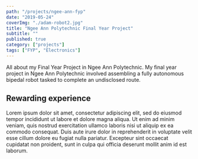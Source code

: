 ```yaml
---
path: "/projects/ngee-ann-fyp"
date: "2019-05-24"
coverImg: "./adam-robot2.jpg"
title: "Ngee Ann Polytechnic Final Year Project"
subtitle: ""
published: true
category: ["projects"]
tags: ["FYP", "Electronics"]
---
```


All about my Final Year Project in Ngee Ann Polytechnic. My final year project in Ngee Ann Polytechnic involved assembling a fully autonomous bipedal robot tasked to complete an undisclosed route.

## Rewarding experience

<!-- ![Adam the Robot](./adam-robot.jpg) -->

Lorem ipsum dolor sit amet, consectetur adipiscing elit, sed do eiusmod tempor incididunt ut labore et dolore magna aliqua. Ut enim ad minim veniam, quis nostrud exercitation ullamco laboris nisi ut aliquip ex ea commodo consequat. Duis aute irure dolor in reprehenderit in voluptate velit esse cillum dolore eu fugiat nulla pariatur. Excepteur sint occaecat cupidatat non proident, sunt in culpa qui officia deserunt mollit anim id est laborum.
